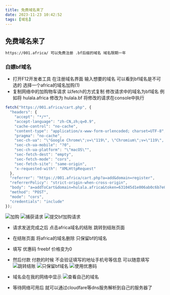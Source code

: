 ```yaml
---
title: 免费域名来了
date: 2023-11-23 10:42:52
tags: [域名]
---
```


## 免费域名来了
```markdown
https://001.africa/ 可以免费注册 .bf后缀的域名 域名限期一年

```

### 白嫖bf域名
- 打开F12开发者工具 在注册域名界面 输入想要的域名 可以看到bf域名是不可选的 选择一个africa的域名加购(1)
- 复制网络中的加购物车请求 以fetch的方式复制 修改请求中的域名为bf域名 例如将 hulala.africa 修改为 hulala.bf 将修改的请求在console中执行
```javascript
fetch("https://001.africa/cart.php", {
  "headers": {
    "accept": "*/*",
    "accept-language": "zh-CN,zh;q=0.9",
    "cache-control": "no-cache",
    "content-type": "application/x-www-form-urlencoded; charset=UTF-8",
    "pragma": "no-cache",
    "sec-ch-ua": "\"Google Chrome\";v=\"119\", \"Chromium\";v=\"119\", \"Not?A_Brand\";v=\"24\"",
    "sec-ch-ua-mobile": "?0",
    "sec-ch-ua-platform": "\"macOS\"",
    "sec-fetch-dest": "empty",
    "sec-fetch-mode": "cors",
    "sec-fetch-site": "same-origin",
    "x-requested-with": "XMLHttpRequest"
  },
  "referrer": "https://001.africa/cart.php?a=add&domain=register",
  "referrerPolicy": "strict-origin-when-cross-origin",
  "body": "a=addToCart&domain=hulala.africa&token=631045d1e006ab0c6b7e0249ce8e24aa7648ab7f&whois=0&sideorder=1&idnlanguage=",
  "method": "POST",
  "mode": "cors",
  "credentials": "include"
});
```
![加购](1.jpg)
![捕获请求](2.jpg)
![提交bf加购请求](3.jpg)
- 请求发送完成之后 点击africa域名的结账 跳转到结账页面
- 在结账页面 将africa的域名删除 只保留bf的域名
- 填写 优惠码 freebf 价格变为0
- 然后付款 付款的时候 不会验证填写的地址手机号等信息 可以随意填写
![跳转结账](4.png)
![只保留bf域名](5.png)
![使用优惠码](6.jpg)

- 域名会在我的网络中显示
![查看自己的域名](7.jpg)

- 等待网络可用后 就可以通过cloudfare等dns服务解析到自己的服务器了